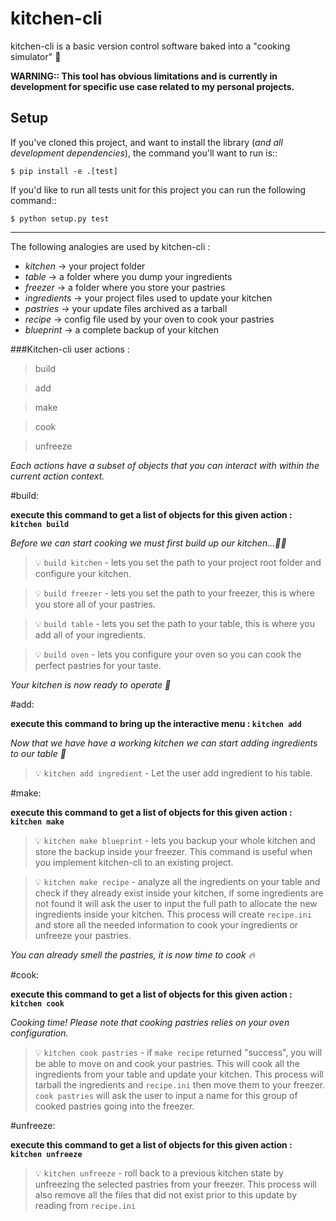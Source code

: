 # kitchen-cli

kitchen-cli is a basic version control software baked into a "cooking simulator" :cake:

__WARNING:: This tool has obvious limitations and is currently in development for specific use case related to my personal projects.__

Setup
-----

If you've cloned this project, and want to install the library (*and all
development dependencies*), the command you'll want to run is::

    $ pip install -e .[test]


If you'd like to run all tests unit for this project you can run the following command::

    $ python setup.py test

-----

The following analogies are used by kitchen-cli :

*  _kitchen_     -> your project folder
*  _table_       -> a folder where you dump your ingredients
*  _freezer_     -> a folder where you store your pastries
*  _ingredients_ -> your project files used to update your kitchen
*  _pastries_    -> your update files archived as a tarball
*  _recipe_      -> config file used by your oven to cook your pastries
*  _blueprint_   -> a complete backup of your kitchen

###Kitchen-cli user actions : 

> build

> add

> make

> cook

> unfreeze


_Each actions have a subset of objects that you can interact with within the current action context._


#build:

**execute this command to get a list of objects for this given action : `kitchen build`**

*Before we can start cooking we must first build up our kitchen...:wrench::nut_and_bolt:*


> :bulb: `build kitchen` - lets you set the path to your project root folder and configure your kitchen.

> :bulb: `build freezer` - lets you set the path to your freezer, this is where you store all of your pastries.

> :bulb: `build table`   - lets you set the path to your table, this is where you add all of your ingredients.

> :bulb: `build oven`    - lets you configure your oven so you can cook the perfect pastries for your taste.


*Your kitchen is now ready to operate :fork_and_knife:*


#add:

**execute this command to bring up the interactive menu : `kitchen add`**

*Now that we have have a working kitchen we can start adding ingredients to our table :custard:*


> :bulb: `kitchen add ingredient` - Let the user add ingredient to his table.


#make: 

**execute this command to get a list of objects for this given action : `kitchen make`**

> :bulb: `kitchen make blueprint` - lets you backup your whole kitchen and store the backup inside your freezer. 
                                    This command is useful when you implement kitchen-cli to an existing project.

> :bulb: `kitchen make recipe` - analyze all the ingredients on your table and check if they already exist inside your kitchen, 
                                 if some ingredients are not found it will ask the user to input the full path to allocate the new 
                                 ingredients inside your kitchen. This process will create `recipe.ini` and store all the needed information 
                                 to cook your ingredients or unfreeze your pastries.

*You can already smell the pastries, it is now time to cook :fire:*

#cook:

**execute this command to get a list of objects for this given action : `kitchen cook`**

*Cooking time! Please note that cooking pastries relies on your oven configuration.*


> :bulb: `kitchen cook pastries` -  if `make recipe` returned "success", you will be able to move on and cook your pastries.                                                                               This will cook all the ingredients from your table and update your kitchen.                                                                                            This process will tarball the ingredients and `recipe.ini` then move them to                                                                                           your freezer. `cook pastries` will ask the user to input a name for this group of                                                                                      cooked pastries going into the freezer.


#unfreeze:

**execute this command to get a list of objects for this given action : `kitchen unfreeze`**

> :bulb: `kitchen unfreeze` - roll back to a previous kitchen state by unfreezing the selected pastries from your freezer. 
                              This process will also remove all the files that did not exist prior to this update by reading from `recipe.ini`
